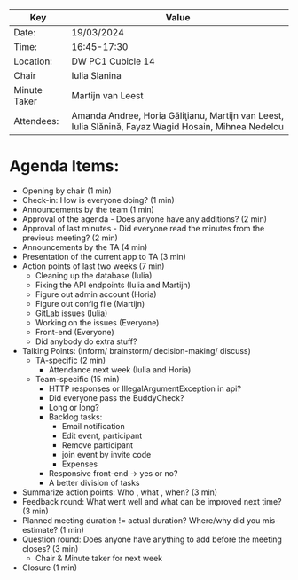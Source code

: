 | Key | Value                                                                                                |
| --- |------------------------------------------------------------------------------------------------------|
| Date: | 19/03/2024                                                                                           |
| Time: | 16:45-17:30                                                                                          |
| Location: | DW PC1 Cubicle 14                                                                                    |
| Chair | Iulia Slanina                                                                                        |
| Minute Taker | Martijn van Leest                                                                                    |
| Attendees: | Amanda Andree, Horia Găliţianu, Martijn van Leest, Iulia Slănină, Fayaz Wagid Hosain, Mihnea Nedelcu |  


# Agenda Items:
- Opening by chair (1 min)
- Check-in: How is everyone doing? (1 min)
- Announcements by the team (1 min)
- Approval of the agenda - Does anyone have any additions? (2 min)
- Approval of last minutes - Did everyone read the minutes from the previous meeting? (2 min)
- Announcements by the TA (4 min)
- Presentation of the current app to TA (3 min)
- Action points of last two weeks (7 min)
    - Cleaning up the database (Iulia)
    - Fixing the API endpoints (Iulia and Martijn)
    - Figure out admin account (Horia)
    - Figure out config file (Martijn)
    - GitLab issues (Iulia)
    - Working on the issues (Everyone)
    - Front-end (Everyone)
    - Did anybody do extra stuff?
- Talking Points: (Inform/ brainstorm/ decision-making/ discuss)
    - TA-specific (2 min)
        - Attendance next week (Iulia and Horia)
    - Team-specific (15 min)
        - HTTP responses or IllegalArgumentException in api? 
        - Did everyone pass the BuddyCheck?
        - Long or long?
        - Backlog tasks:
            - Email notification
            - Edit event, participant
            - Remove participant
            - join event by invite code
            - Expenses
        - Responsive front-end -> yes or no?
        - A better division of tasks
- Summarize action points: Who , what , when? (3 min)
- Feedback round: What went well and what can be improved next time? (3 min)
- Planned meeting duration != actual duration? Where/why did you mis-estimate? (1 min)
- Question round: Does anyone have anything to add before the meeting closes? (3 min)
    - Chair & Minute taker for next week
- Closure (1 min)


